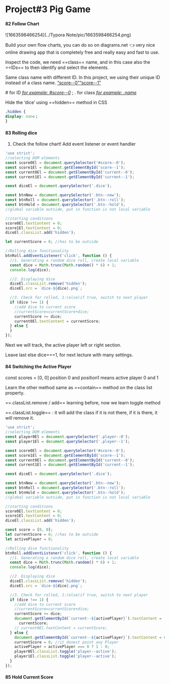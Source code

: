 # Project#3 Pig Game

#### 82 Follow Chart

![1663598466254](../Typora Note/pic/1663598466254.png)

Build your own flow charts,  you can do so on diagrams.net  👈 very nice online drawing app that is completely free and really easy and fast to use.

Inspect the code,  we need ==class== name, and in this case also the ==IDs== to then identify and select the elements. 

Same class name with different ID. In this project, we using their unique ID instead of a class name. <u>“score--0”“score--1”</u>

\# for ID *<u>for example: #score--0</u>* ;      . for class *<u>for example: .name</u>*

Hide the ‘dice’ using ==hidden== method in CSS

```css
.hidden {
display: none；
}
```

#### 83 Rolling dice

1. Check the follow chart! Add event listener or event handler

```javascript
'use strict';
//selecting DOM elements
const score0El = document.querySelector('#score--0');
const score1El = document.getElementById('score--1');
const current0El = document.getElementById('current--0');
const current1El = document.getElementById('current--1');

const diceEl = document.querySelector('.dice');

const btnNew = document.querySelector('.btn--new');
const btnRoll = document.querySelector('.btn--roll');
const btnHold = document.querySelector('.btn--hold');
//global variable outside, put in function is not local variable

//starting conditions
score0El.textContent = 0;
score1El.textContent = 0;
diceEl.classList.add('hidden');

let currentScore = 0; //has to be outside

//Rolling dice functionality
btnRoll.addEventListener('click', function () {
  //1. Generating a random dice roll, create local variable
  const dice = Math.trunc(Math.random() * 6) + 1;
  console.log(dice);

  //2. Displaying dice
  diceEl.classList.remove('hidden');
  diceEl.src = `dice-${dice}.png`;

  //3. Check for rolled, 1:(else)if true, switch to next player
  if (dice !== 1) {
    //add dice to current score
    //currentScore=currentScore+dice;
    currentScore += dice;
    current0El.textContent = currentScore;
  } else {
  }
});
```

Next we will track, the active player left or right section.

Leave last else dice===1, for next lecture with many settings.

#### 84 Switching the Active Player

const scores = [0, 0] position 0 and position1 means active player 0 and 1

Learn the other method same as ==contain== method on the class list property. 

==.classList.remove / add== learning before, now we learn toggle method

==.classList.toggle== : it will add the class if it is not there, if it is there, it will remove it.

```javascript
'use strict';
//selecting DOM elements
const player0El = document.querySelector('.player--0');
const player1El = document.querySelector('.player--1');

const score0El = document.querySelector('#score--0');
const score1El = document.getElementById('score--1');
const current0El = document.getElementById('current--0');
const current1El = document.getElementById('current--1');

const diceEl = document.querySelector('.dice');

const btnNew = document.querySelector('.btn--new');
const btnRoll = document.querySelector('.btn--roll');
const btnHold = document.querySelector('.btn--hold');
//global variable outside, put in function is not local variable

//starting conditions
score0El.textContent = 0;
score1El.textContent = 0;
diceEl.classList.add('hidden');

const score = [0, 0];
let currentScore = 0; //has to be outside
let activePlayer = 0;

//Rolling dice functionality
btnRoll.addEventListener('click', function () {
  //1. Generating a random dice roll, create local variable
  const dice = Math.trunc(Math.random() * 6) + 1;
  console.log(dice);

  //2. Displaying dice
  diceEl.classList.remove('hidden');
  diceEl.src = `dice-${dice}.png`;

  //3. Check for rolled, 1:(else)if true, switch to next player
  if (dice !== 1) {
    //add dice to current score
    //currentScore=currentScore+dice;
    currentScore += dice;
    document.getElementById(`current--${activePlayer}`).textContent =
      currentScore;
    // current0El.textContent = currentScore;
  } else {
    document.getElementById(`current--${activePlayer}`).textContent = 0;
    currentScore = 0; //it donest point any Player
    activePlayer = activePlayer === 0 ? 1 : 0;
    player0El.classList.toggle('player--active');
    player1El.classList.toggle('player--active');
  }
});
```

#### 85 Hold Current Score















































